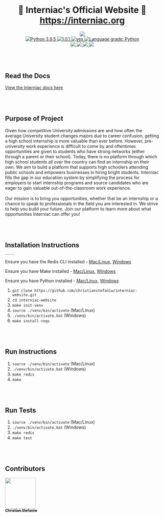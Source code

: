 <div align="center">
    <h1>
    🔨  Interniac's Official Website  🔨 <br>
        <a href='https://www.interniac.org'>https://interniac.org</a>
    </h1>
</div>

<div align='center'>    
        <img src="https://www.interniac.org/static/assets/images/logos/logo-transparent.a2623b276c16.png" />
    </div>

<div align="center">
        <a href="https://www.python.org/downloads/release/python-395/">
            <img src="https://img.shields.io/badge/python-3.9.5-blue.svg" alt="Python 3.9.5" />
        </a>
        <a href="https://github.com/christianstefaniw/interniac-website/releases/">
            <img src="https://img.shields.io/github/release/christianstefaniw/interniac-website.svg" alt="1.0.1" />
        </a>
        <a href="https://github.com/christianstefaniw/interniac-website/graphs/commit-activity">
            <img src="https://img.shields.io/badge/Maintained%3F-yes-green.svg" alt="yes" />
        </a>
        <a href="https://lgtm.com/projects/g/christianstefaniw/interniac-website/context:python"><img alt="Language grade: Python" src="https://img.shields.io/lgtm/grade/python/g/christianstefaniw/interniac-website.svg?logo=lgtm&logoWidth=18"/></a>
    </a>
</div>

<div align="center">
      <a href="https://codecov.io/gh/christianstefaniw/interniac-website">
        <img src="https://codecov.io/gh/christianstefaniw/interniac-website/branch/master/graph/badge.svg?token=F09XY8CJOK"/>
      </a>
    <a href="https://www.interniac.org">
        <img src="https://img.shields.io/endpoint?url=https%3A%2F%2Fwww.interniac.org%2Fstats%2Fnum-students%2F">
    </a>
    <a href="https://www.interniac.org">
        <img src="https://img.shields.io/endpoint?url=https%3A%2F%2Fwww.interniac.org%2Fstats%2Fnum-employers%2F">
    </a>
    <a href="https://www.interniac.org">
        <img src="https://img.shields.io/badge/students%20hired-20%2B-green">
    </a>
</div>

<div align='left' style='margin-top: 5rem'>
    <b><h2>Read the Docs</h2></b>
    <a href="https://interniac-docs.netlify.app/">View the Interniac docs here</a>
</div>

<div align="left" style='margin-top: 5rem'>
    <b><h2>Purpose of Project</h2></b>
        Given how competitive University admissions are and how often the average University student changes majors due to career confusion, getting a high school internship is more valuable than ever before. However, pre-university work experience is difficult to come by and oftentimes opportunities are given to students who have strong networks (either through a parent or their school). Today, there is no platform through which high school students all over the country can find an internship on their own. We aim to build a platform that supports high schoolers attending public schools and empowers businesses in hiring bright students. Interniac fills the gap in our education system by simplifying the process for employers to start internship programs and source candidates who are eager to gain valuable out-of-the-classroom work experience. <br> <br>
        Our mission is to bring you opportunities, whether that be an internship or a chance to speak to professionals in the field you are interested in. We strive to help you build your future. Join our platform to learn more about what opportunities Interniac can offer you! 
</div>

<div align="left" style='margin-top: 5rem'>
    <b><h2>Installation Instructions</h2></b>
    <p style='font-size: 2px'><i>contact repo owner for env file</i></p>
    <p>Ensure you have the Redis CLI installed - <a href="https://redis.io/topics/quickstart">Mac/Linux</a>, <a href="https://redis.com/blog/redis-on-windows-10/">Windows</a> </p>
    <p>Ensure you have Make installed - <a href="https://ftp.gnu.org/gnu/make/">Mac/Linux</a>, <a href="http://gnuwin32.sourceforge.net/packages/make.htm">Windows</a> </p>
    <p>Ensure you have Python installed - <a href="https://www.python.org/downloads/">Mac/Linux</a>, <a href="https://www.python.org/downloads/windows/">Windows</a>
    <ol>
        <li><code>git clone https://github.com/christianstefaniw/interniac-website.git </code></li>
        <li><code>cd interniac-website</code></li>
        <li><code>make init-venv</code></li>
        <li><code>source ./venv/bin/activate</code> (Mac/Linux)</li>
        <li><code>./venv/bin/activate.bat</code> (Windows)</li>
        <li><code>make install-reqs</code></li>
    </ol>
</div>

<div align="left" style='margin-top: 5rem'>
    <b><h2>Run Instructions</h2></b>
    <ol>
    <li><code>source ./venv/bin/activate</code> (Mac/Linux)</li>
        <li><code>./venv/bin/activate.bat</code> (Windows)</li>        <li><code>make redis</code></li>
        <li><code>make</code></li>
            </ol>
</div>

<div align="left" style='margin-top: 5rem'>
    <b><h2>Run Tests</h2></b>
    <ol>
        <li><code>source ./venv/bin/activate</code> (Mac/Linux)</li>
        <li><code>./venv/bin/activate.bat</code> (Windows)</li>
        <li><code>make redis</code></li>
        <li><code>make test</code></li>
            </ol>
</div>

<div align="left" style='margin-top: 5rem'>
<b><h2>Contributors</h2></b>
<a style='color: #000' href="https://github.com/christianstefaniw"> 
    <div>
    <img src="https://avatars.githubusercontent.com/u/67922410?v=4" width="100px;"/><br /><sub><b>Christian Stefaniw</b></sub>
    </div>
</a>
</div>
